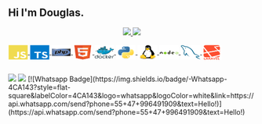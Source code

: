 ## Hi I'm Douglas.
<div align="center">
  <a href="https://github.com/douglasz1">
  <img height="180em" src="https://github-readme-stats.vercel.app/api?username=douglasz1&show_icons=true&theme=dark&include_all_commits=true&count_private=true"/>
  <img height="180em" src="https://github-readme-stats.vercel.app/api/top-langs/?username=douglasz1&layout=compact&langs_count=7&theme=dark"/>
</div>
<div style="display: inline_block"><br>
  <img align="center" alt="douglas-Js" height="30" width="40" src="https://raw.githubusercontent.com/devicons/devicon/master/icons/javascript/javascript-plain.svg">
  <img align="center" alt="douglas-Ts" height="30" width="40" src="https://raw.githubusercontent.com/devicons/devicon/master/icons/typescript/typescript-plain.svg">
  <img align="center" alt="douglas-PHP" height="30" width="40" src="https://raw.githubusercontent.com/devicons/devicon/master/icons/php/php-original.svg">
  <img align="center" alt="douglas-HTML" height="30" width="40" src="https://raw.githubusercontent.com/devicons/devicon/master/icons/html5/html5-original.svg">
  <img align="center" alt="douglas-docker" height="30" width="40" src="https://raw.githubusercontent.com/devicons/devicon/master/icons/docker/docker-original-wordmark.svg">
  <img align="center" alt="douglas-Python" height="30" width="40" src="https://raw.githubusercontent.com/devicons/devicon/master/icons/python/python-original.svg">
  <img align="center" alt="douglas-Linux" height="30" width="40" src="https://raw.githubusercontent.com/devicons/devicon/master/icons/linux/linux-original.svg">
  <img align="center" alt="douglas-Node" height="30" width="40" src="https://raw.githubusercontent.com/devicons/devicon/master/icons/nodejs/nodejs-original-wordmark.svg">
  <img align="center" alt="douglas-MYSQL" height="30" width="40" src="https://raw.githubusercontent.com/devicons/devicon/master/icons/mysql/mysql-original.svg">
  <img align="center" alt="douglas-Laravel" height="30" width="40" src="https://raw.githubusercontent.com/devicons/devicon/master/icons/laravel/laravel-plain-wordmark.svg">
  
</div>
  
  ##
 
<div>
  <a href = "mailto:douglas@diffraction.com.br"><img src="https://img.shields.io/badge/-Gmail-%23333?style=for-the-badge&logo=gmail&logoColor=white" target="_blank"></a>
  <a href="https://www.linkedin.com/in/doozy/" target="_blank"><img src="https://img.shields.io/badge/-LinkedIn-%230077B5?style=for-the-badge&logo=linkedin&logoColor=white" target="_blank"></a>
  [![Whatsapp Badge](https://img.shields.io/badge/-Whatsapp-4CA143?style=flat-square&labelColor=4CA143&logo=whatsapp&logoColor=white&link=https://api.whatsapp.com/send?phone=55+47+996491909&text=Hello!)](https://api.whatsapp.com/send?phone=55+47+996491909&text=Hello!)
  
</div>
